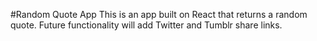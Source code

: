#Random Quote App
This is an app built on React that returns a random quote. Future functionality will add Twitter and Tumblr share links.